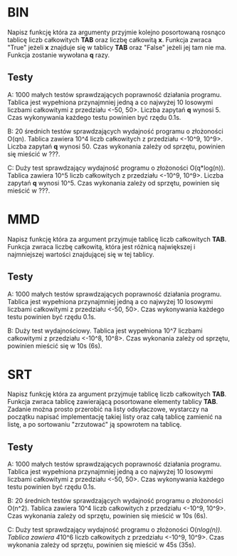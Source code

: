 # BIN
Napisz funkcję która za argumenty przyjmie kolejno posortowaną rosnąco tablicę liczb całkowitych
**TAB** oraz liczbę całkowitą **x**. Funkcja zwraca "True" jeżeli **x** znajduje się w tablicy **TAB**
oraz "False" jeżeli jej tam nie ma. Funkcja zostanie wywołana **q** razy.

## Testy
A: 1000 małych testów sprawdzających poprawność działania programu. Tablica jest wypełniona przynajmniej
jedną a co najwyżej 10 losowymi liczbami całkowitymi z przedziału <-50, 50>. Liczba zapytań **q** wynosi 5. 
Czas wykonywania każdego testu powinien być rzędu 0.1s.

B: 20 średnich testów sprawdzających wydajność programu o złożoności O(qn). Tablica zawiera 10^4 liczb całkowitych
z przedziału <-10^9, 10^9>. Liczba zapytań **q** wynosi 50. Czas wykonania zależy od sprzętu, powinien się 
mieścić w ???.

C: Duży test sprawdzający wydajność programu o złożoności O(q*log(n)). Tablica zawiera 10^5 liczb całkowitych z 
przedziału <-10^9, 10^9>. Liczba zapytań **q** wynosi 10^5. Czas wykonania zależy od sprzętu, powinien się 
mieścić w ???.

# MMD
Napisz funkcję która za argument przyjmuje tablicę liczb całkowitych **TAB**. Funkcja zwraca liczbę całkowitą,
która jest różnicą największej i najmniejszej wartości znajdującej się w tej tablicy.

## Testy
A: 1000 małych testów sprawdzających poprawność działania programu. Tablica jest wypełniona przynajmniej
jedną a co najwyżej 10 losowymi liczbami całkowitymi z przedziału <-50, 50>. Czas wykonywania każdego testu 
powinien być rzędu 0.1s.

B: Duży test wydajnościowy. Tablica jest wypełniona 10^7 liczbami całkowitymi z przedziału <-10^8, 10^8>.
Czas wykonania zależy od sprzętu, powinien mieścić się w 10s (6s).

# SRT
Napisz funkcję która za argument przyjmuje tablicę liczb całkowitych **TAB**. Funkcja zwraca tablicę zawierającą
posortowane elementy tablicy **TAB**. Zadanie można prosto przerobić na listy odsyłaczowe, wystarczy na początku
napisać implementację takiej listy oraz całą tablicę zamienić na listę, a po sortowaniu "zrzutować" ją spowrotem 
na tablicę.

## Testy
A: 1000 małych testów sprawdzających poprawność działania programu. Tablica jest wypełniona przynajmniej
jedną a co najwyżej 10 losowymi liczbami całkowitymi z przedziału <-50, 50>. Czas wykonywania każdego testu 
powinien być rzędu 0.1s.

B: 20 średnich testów sprawdzających wydajność programu o złożoności O(n^2). Tablica zawiera 10^4 liczb całkowitych
z przedziału <-10^9, 10^9>. Czas wykonania zależy od sprzętu, powinien się mieścić w 10s (6s).

C: Duży test sprawdzający wydajność programu o złożoności O(n*log(n)). Tablica zawiera 4*10^6 liczb całkowitych z 
przedziału <-10^9, 10^9>. Czas wykonania zależy od sprzętu, powinien się mieścić w 45s (35s).
